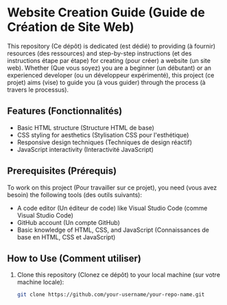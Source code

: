 # Website Creation Guide (Guide de Création de Site Web)

This repository (Ce dépôt) is dedicated (est dédié) to providing (à fournir) resources (des ressources) and step-by-step instructions (et des instructions étape par étape) for creating (pour créer) a website (un site web). Whether (Que vous soyez) you are a beginner (un débutant) or an experienced developer (ou un développeur expérimenté), this project (ce projet) aims (vise) to guide you (à vous guider) through the process (à travers le processus).

## Features (Fonctionnalités)
- Basic HTML structure (Structure HTML de base)  
- CSS styling for aesthetics (Stylisation CSS pour l'esthétique)  
- Responsive design techniques (Techniques de design réactif)  
- JavaScript interactivity (Interactivité JavaScript)

## Prerequisites (Prérequis)
To work on this project (Pour travailler sur ce projet), you need (vous avez besoin) the following tools (des outils suivants):  
- A code editor (Un éditeur de code) like Visual Studio Code (comme Visual Studio Code)  
- GitHub account (Un compte GitHub)  
- Basic knowledge of HTML, CSS, and JavaScript (Connaissances de base en HTML, CSS et JavaScript)

## How to Use (Comment utiliser)
1. Clone this repository (Clonez ce dépôt) to your local machine (sur votre machine locale):  
   ```bash
   git clone https://github.com/your-username/your-repo-name.git
